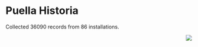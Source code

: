# Puella Historia

Collected 36090 records from 86 installations.

<p align="right"><img src="https://xn--80aalyho.xn--p1ai/magireco/NAgitan/img/kagome.png" /></p>
